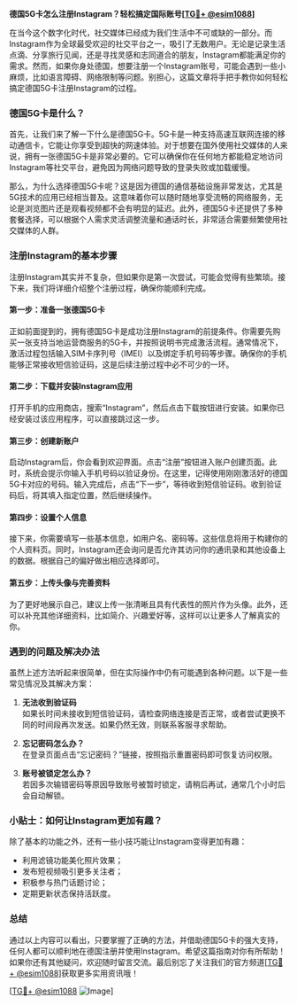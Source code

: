 **德国5G卡怎么注册Instagram？轻松搞定国际账号[[TG💪+ @esim1088](https://t.me/s/esim1088)]**

在当今这个数字化时代，社交媒体已经成为我们生活中不可或缺的一部分。而Instagram作为全球最受欢迎的社交平台之一，吸引了无数用户。无论是记录生活点滴、分享旅行见闻，还是寻找灵感和志同道合的朋友，Instagram都能满足你的需求。然而，如果你身处德国，想要注册一个Instagram账号，可能会遇到一些小麻烦，比如语言障碍、网络限制等问题。别担心，这篇文章将手把手教你如何轻松搞定德国5G卡注册Instagram的过程。

### 德国5G卡是什么？

首先，让我们来了解一下什么是德国5G卡。5G卡是一种支持高速互联网连接的移动通信卡，它能让你享受到超快的网速体验。对于想要在国外使用社交媒体的人来说，拥有一张德国5G卡是非常必要的。它可以确保你在任何地方都能稳定地访问Instagram等社交平台，避免因为网络问题导致的登录失败或加载缓慢。

那么，为什么选择德国5G卡呢？这是因为德国的通信基础设施非常发达，尤其是5G技术的应用已经相当普及。这意味着你可以随时随地享受流畅的网络服务，无论是浏览图片还是观看视频都不会有明显的延迟。此外，德国5G卡还提供了多种套餐选择，可以根据个人需求灵活调整流量和通话时长，非常适合需要频繁使用社交媒体的人群。

### 注册Instagram的基本步骤

注册Instagram其实并不复杂，但如果你是第一次尝试，可能会觉得有些繁琐。接下来，我们将详细介绍整个注册过程，确保你能顺利完成。

#### 第一步：准备一张德国5G卡

正如前面提到的，拥有德国5G卡是成功注册Instagram的前提条件。你需要先购买一张支持当地运营商服务的5G卡，并按照说明书完成激活流程。通常情况下，激活过程包括输入SIM卡序列号（IMEI）以及绑定手机号码等步骤。确保你的手机能够正常接收短信验证码，这是后续注册过程中必不可少的一环。

#### 第二步：下载并安装Instagram应用

打开手机的应用商店，搜索“Instagram”，然后点击下载按钮进行安装。如果你已经安装过该应用程序，可以直接跳过这一步。

#### 第三步：创建新账户

启动Instagram后，你会看到欢迎界面。点击“注册”按钮进入账户创建页面。此时，系统会提示你输入手机号码以验证身份。在这里，记得使用刚刚激活好的德国5G卡对应的号码。输入完成后，点击“下一步”，等待收到短信验证码。收到验证码后，将其填入指定位置，然后继续操作。

#### 第四步：设置个人信息

接下来，你需要填写一些基本信息，如用户名、密码等。这些信息将用于构建你的个人资料页。同时，Instagram还会询问是否允许其访问你的通讯录和其他设备上的数据。根据自己的偏好做出相应选择即可。

#### 第五步：上传头像与完善资料

为了更好地展示自己，建议上传一张清晰且具有代表性的照片作为头像。此外，还可以补充其他详细资料，比如简介、兴趣爱好等，这样可以让更多人了解真实的你。

### 遇到的问题及解决办法

虽然上述方法听起来很简单，但在实际操作中仍有可能遇到各种问题。以下是一些常见情况及其解决方案：

1. **无法收到验证码**  
   如果长时间未接收到短信验证码，请检查网络连接是否正常，或者尝试更换不同的时间段再次发送。如果仍然无效，则联系客服寻求帮助。

2. **忘记密码怎么办？**  
   在登录页面点击“忘记密码？”链接，按照指示重置密码即可恢复访问权限。

3. **账号被锁定怎么办？**  
   若因多次输错密码等原因导致账号被暂时锁定，请稍后再试，通常几个小时后会自动解锁。

### 小贴士：如何让Instagram更加有趣？

除了基本的功能之外，还有一些小技巧能让Instagram变得更加有趣：

- 利用滤镜功能美化照片效果；
- 发布短视频吸引更多关注者；
- 积极参与热门话题讨论；
- 定期更新状态保持活跃度。

### 总结

通过以上内容可以看出，只要掌握了正确的方法，并借助德国5G卡的强大支持，任何人都可以顺利地在德国注册并使用Instagram。希望这篇指南对你有所帮助！如果你还有其他疑问，欢迎随时留言交流。最后别忘了关注我们的官方频道[[TG💪+ @esim1088](https://t.me/s/esim1088)]获取更多实用资讯哦！

[[TG💪+ @esim1088](https://t.me/s/esim1088) ![Image](https://i.postimg.cc/4NQfJmqS/Snipaste-2025-05-13-00-14-12.png)]